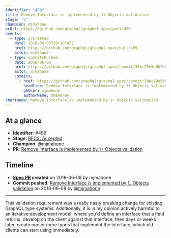 ```yaml
---
identifier: "459"
title: Remove Interface is implemented by 1+ Objects validation
stage: "3"
champion: mjmahone
prUrl: https://github.com/graphql/graphql-spec/pull/459
events:
  - type: prCreated
    date: 2018-06-08T19:10:45Z
    href: https://github.com/graphql/graphql-spec/pull/459
    actor: mjmahone
  - type: commitsPushed
    date: 2018-06-08
    href: https://github.com/graphql/graphql-spec/commit/38ec79e5b9b7eeaf0bdefd536f6e0378d6998ca4
    actor: mjmahone
    commits:
      - href: https://github.com/graphql/graphql-spec/commit/38ec79e5b9b7eeaf0bdefd536f6e0378d6998ca4
        headline: Remove Interface is implemented by 1+ Objects validation
        ghUser: mjmahone
        authorName: mmahoney
shortname: Remove Interface is implemented by 1+ Objects validation
---
```


## At a glance

- **Identifier**: #459
- **Stage**: [RFC3: Accepted](https://github.com/graphql/graphql-spec/blob/main/CONTRIBUTING.md#stage-3-accepted)
- **Champion**: [@mjmahone](https://github.com/mjmahone)
- **PR**: [Remove Interface is implemented by 1+ Objects validation](https://github.com/graphql/graphql-spec/pull/459)

<!-- BEGIN_CUSTOM_TEXT -->



<!-- END_CUSTOM_TEXT -->

## Timeline

- **[Spec PR](https://github.com/graphql/graphql-spec/pull/459) created** on 2018-06-08 by mjmahone
- **Commit pushed**: [Remove Interface is implemented by 1_ Objects validation](https://github.com/graphql/graphql-spec/commit/38ec79e5b9b7eeaf0bdefd536f6e0378d6998ca4) on 2018-06-08 by [@mjmahone](https://github.com/mjmahone)

<!-- VERBATIM -->

---

This validation requirement was a really nasty breaking change for existing GraphQL type systems. Additionally, it is in my opinion actively harmful to an iterative development model, where you'd define an interface that a field returns, develop on the client against that interface, then days or weeks later, create one or more types that implement the interface, which old clients can start using immediately.
